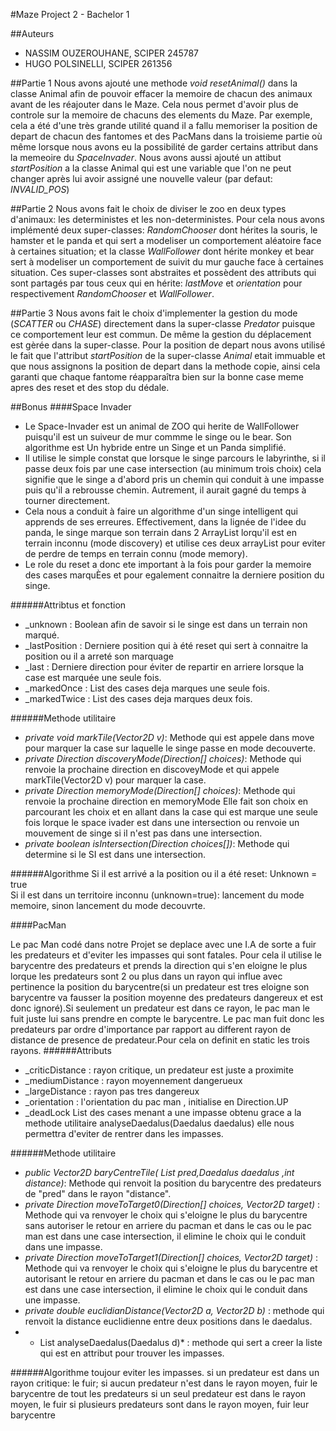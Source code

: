 #Maze Project 2 - Bachelor 1

##Auteurs
* NASSIM OUZEROUHANE, SCIPER 245787
* HUGO POLSINELLI, SCIPER 261356

##Partie 1
Nous avons ajouté une methode *void resetAnimal()* dans la classe Animal afin de pouvoir effacer la memoire de chacun des animaux
avant de les réajouter dans le Maze. Cela nous permet d'avoir plus de controle sur la memoire de chacuns des elements du Maze. Par
exemple, cela a été d'une très grande utilité quand il a fallu memoriser la position de depart de chacun des fantomes et des PacMans
dans la troisieme partie où même lorsque nous avons eu la possibilité de garder certains attribut dans la memeoire du *SpaceInvader*.
Nous avons aussi ajouté un attibut *startPosition* a la classe Animal qui est une variable que l'on ne peut changer après lui
avoir assigné une nouvelle valeur (par defaut: *INVALID_POS*)

##Partie 2
Nous avons fait le choix de diviser le zoo en deux types d'animaux: les deterministes et les non-deterministes. Pour cela nous
avons implémenté deux super-classes: *RandomChooser* dont hérites la souris, le hamster et le panda et qui sert a modeliser un
comportement aléatoire face à certaines situation; et la classe *WallFollower* dont hérite monkey et bear sert à modeliser un
comportement de suivit du mur gauche face à certaines situation. Ces super-classes sont abstraites et possèdent des attributs
qui sont partagés par tous ceux qui en hérite: *lastMove* et *orientation* pour respectivement *RandomChooser* et *WallFollower*.

##Partie 3
Nous avons fait le choix d'implementer la gestion du mode (*SCATTER* ou *CHASE*) directement dans la super-classe *Predator* puisque
ce comportement leur est commun. De même la gestion du déplacement est gèrée dans la super-classe. Pour la position de depart nous avons
utilisé le fait que l'attribut *startPosition* de la super-classe *Animal* etait immuable et que nous assignons la position de depart dans
la methode copie, ainsi cela garanti que chaque fantome réapparaîtra bien sur la bonne case meme apres des reset et des stop du dédale.

##Bonus
####Space Invader
* Le Space-Invader est un animal de ZOO qui herite de WallFollower puisqu'il est un suiveur de mur commme le singe ou le bear.
Son algorithme est Un hybride entre un Singe et un Panda simplifié. 
* Il utilise le simple constat que lorsque le singe parcours le labyrinthe, si il passe deux fois par une case intersection
(au minimum trois choix) cela signifie que le singe a d'abord pris un chemin qui conduit à une impasse puis qu'il a rebrousse chemin.
Autrement, il aurait gagné du temps à tourner directement. 
* Cela nous a conduit à faire un algorithme d'un singe intelligent qui apprends de ses erreures. Effectivement, dans la lignée de 
l'idee du panda, le singe marque son terrain dans 2 ArrayList lorqu'il est en terrain inconnu (mode discovery) et utilise ces deux 
arrayList pour eviter de perdre de temps en terrain connu (mode memory).
* Le role du reset a donc ete important à la fois pour garder la memoire des cases marquÈes et pour egalement connaitre la
derniere position du singe.

######Attribtus et fonction
* _unknown : Boolean afin de savoir si le singe est dans un terrain non marqué.
* _lastPosition : Derniere position qui à été reset qui sert à connaitre la position ou il a arreté son marquage
* _last : Derniere direction pour éviter de repartir en arriere lorsque la case est marquée une seule fois.
* _markedOnce : List des cases deja marques une seule fois.
* _markedTwice : List des cases deja marques deux fois.

######Methode utilitaire
* *private void markTile(Vector2D v)*: Methode qui est appele dans move pour marquer la case sur laquelle le singe passe
en mode decouverte.
* *private Direction discoveryMode(Direction[] choices)*: Methode qui renvoie la prochaine direction en discoveyMode
et qui appele markTile(Vector2D v) pour marquer la case.
* *private Direction memoryMode(Direction[] choices)*: Methode qui renvoie la prochaine direction en memoryMode
Elle fait son choix en parcourant les choix et en allant dans la case qui est marque une seule fois lorque le
space ivader est dans une intersection ou renvoie un mouvement de singe si il n'est pas dans une intersection.
* *private boolean isIntersection(Direction choices[])*: Methode qui determine si le SI est dans une intersection.

######Algorithme
Si il est arrivé a la position ou il a été reset: Unknown = true<br />
Si il est dans un territoire inconnu (unknown=true): lancement du mode memoire, sinon lancement du mode decouvrte.

####PacMan

Le pac Man codé dans notre Projet se deplace avec une I.A de sorte a fuir les predateurs et d'eviter les impasses qui sont fatales.
Pour cela il utilise le barycentre des predateurs et prends la direction qui s'en eloigne le plus lorque les predateurs sont
2 ou plus dans un rayon qui influe avec pertinence la position du barycentre(si un predateur est tres eloigne
son barycentre va fausser la position moyenne des predateurs dangereux et est donc ignoré).Si seulement un predateur
est dans ce rayon, le pac man le fuit juste lui sans prendre en compte le barycentre. Le pac man fuit donc les predateurs par ordre d'importance par rapport au different rayon de distance de presence de predateur.Pour cela on definit en static les trois rayons. 
######Attributs
* _criticDistance : rayon critique, un predateur est juste a proximite
* _mediumDistance : rayon moyennement dangerueux
* _largeDistance : rayon pas tres dangereux
* _orientation  : l'orientation  du pac man , initialise en Direction.UP
* _deadLock List des cases menant a une impasse obtenu grace a la methode utilitaire analyseDaedalus(Daedalus daedalus) elle nous permettra d'eviter de rentrer dans les impasses.

######Methode utilitaire
* *public Vector2D baryCentreTile( List<Predator> pred,Daedalus daedalus ,int distance)*: Methode qui renvoit la position du barycentre des predateurs de "pred" dans le rayon "distance".
* *private Direction moveToTarget0(Direction[] choices, Vector2D target)* : Methode qui va renvoyer le choix qui s'eloigne le plus du barycentre sans autoriser le retour en arriere du pacman et dans le cas ou le pac man est dans une case intersection, il elimine
le choix qui le conduit dans une impasse.
* *private Direction moveToTarget1(Direction[] choices, Vector2D target)* : Methode qui va renvoyer le choix qui s'eloigne le plus du barycentre et autorisant le retour en arriere du pacman et dans le cas ou le pac man est dans une case intersection, il elimine le choix qui le conduit dans une impasse.
* *private double euclidianDistance(Vector2D a, Vector2D b)* : methode qui renvoit la distance euclidienne entre deux positions dans le daedalus.   
* * List<Vector2D> analyseDaedalus(Daedalus d)* : methode qui sert a creer la liste qui est en attribut pour trouver les impasses.

######Algorithme
toujour eviter les impasses.
	si un predateur est dans un rayon critique: le fuir;
	si aucun predateur n'est dans le rayon moyen, fuir le barycentre de tout les predateurs
	si un seul predateur est dans le rayon moyen, le fuir
	si plusieurs predateurs sont dans le rayon moyen, fuir leur barycentre
